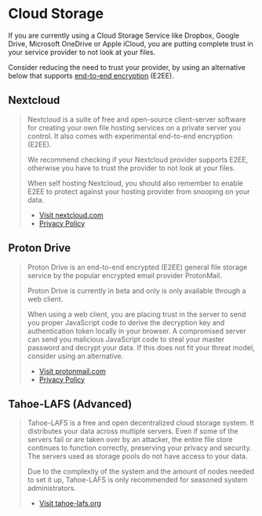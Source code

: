 # Cloud Storage

If you are currently using a Cloud Storage Service like Dropbox, Google Drive, Microsoft OneDrive or Apple iCloud, you are putting complete trust in your service provider to not look at your files.

Consider reducing the need to trust your provider, by using an alternative below that supports [end-to-end encryption](https://wikipedia.org/wiki/End-to-end_encryption) (E2EE).

## Nextcloud

> Nextcloud is a suite of free and open-source client-server software for creating your own file hosting services on a private server you control. It also comes with experimental end-to-end encryption (E2EE).
> 
> We recommend checking if your Nextcloud provider supports E2EE, otherwise you have to trust the provider to not look at your files.
> 
> When self hosting Nextcloud, you should also remember to enable E2EE to protect against your hosting provider from snooping on your data.
> 
> - [Visit nextcloud.com](https://nextcloud.com/)
> - [Privacy Policy](https://nextcloud.com/privacy/)


## Proton Drive

> Proton Drive is an end-to-end encrypted (E2EE) general file storage service by the popular encrypted email provider ProtonMail.
> 
> Proton Drive is currently in beta and only is only available through a web client.
> 
> When using a web client, you are placing trust in the server to send you proper JavaScript code to derive the decryption key and authentication token locally in your browser. A compromised server can send you malicious JavaScript code to steal your master password and decrypt your data. If this does not fit your threat model, consider using an alternative.
>
> - [Visit protonmail.com](https://protonmail.com/)
> - [Privacy Policy](https://protonmail.com/privacy-policy)


## Tahoe-LAFS (Advanced)

> Tahoe-LAFS is a free and open decentralized cloud storage system. It distributes your data across multiple servers. Even if some of the servers fail or are taken over by an attacker, the entire file store continues to function correctly, preserving your privacy and security. The servers used as storage pools do not have access to your data.
> 
> Due to the complexity of the system and the amount of nodes needed to set it up, Tahoe-LAFS is only recommended for seasoned system administrators.
> 
> - [Visit tahoe-lafs.org](https://www.tahoe-lafs.org/)


